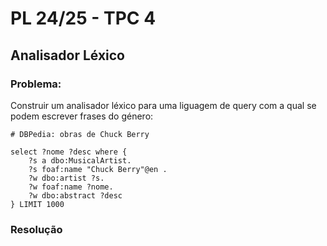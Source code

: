 # PL 24/25 - TPC 4

## Analisador Léxico

### Problema:
Construir um analisador léxico para uma liguagem de query com a qual se podem escrever frases do
género:
```SPARQL
# DBPedia: obras de Chuck Berry

select ?nome ?desc where {
    ?s a dbo:MusicalArtist.
    ?s foaf:name "Chuck Berry"@en .
    ?w dbo:artist ?s.
    ?w foaf:name ?nome.
    ?w dbo:abstract ?desc
} LIMIT 1000

```

### Resolução
